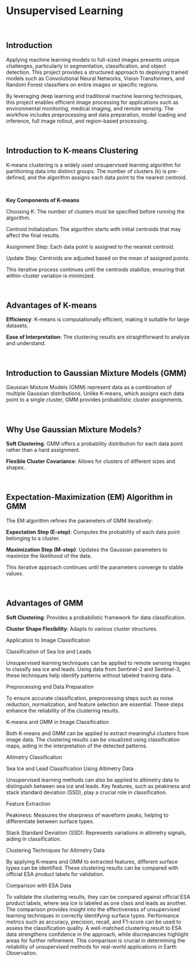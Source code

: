# Unsupervised Learning

<br> 

## Introduction

Applying machine learning models to full-sized images presents unique challenges, particularly in segmentation, classification, and object detection. This project provides a structured approach to deploying trained models such as Convolutional Neural Networks, Vision Transformers, and Random Forest classifiers on entire images or specific regions.

By leveraging deep learning and traditional machine learning techniques, this project enables efficient image processing for applications such as environmental monitoring, medical imaging, and remote sensing. The workflow includes preprocessing and data preparation, model loading and inference, full image rollout, and region-based processing.

<br> 

## Introduction to K-means Clustering

K-means clustering is a widely used unsupervised learning algorithm for partitioning data into distinct groups. The number of clusters (k) is pre-defined, and the algorithm assigns each data point to the nearest centroid.

<br> 

**Key Components of K-means**

Choosing K: The number of clusters must be specified before running the algorithm.

Centroid Initialization: The algorithm starts with initial centroids that may affect the final results.

Assignment Step: Each data point is assigned to the nearest centroid.

Update Step: Centroids are adjusted based on the mean of assigned points.

This iterative process continues until the centroids stabilize, ensuring that within-cluster variation is minimized.

<br> 

## Advantages of K-means

**Efficiency**: K-means is computationally efficient, making it suitable for large datasets.

**Ease of Interpretation**: The clustering results are straightforward to analyze and understand.

<br> 

## Introduction to Gaussian Mixture Models (GMM)

Gaussian Mixture Models (GMM) represent data as a combination of multiple Gaussian distributions. Unlike K-means, which assigns each data point to a single cluster, GMM provides probabilistic cluster assignments.

<br> 

## Why Use Gaussian Mixture Models?

**Soft Clustering**: GMM offers a probability distribution for each data point rather than a hard assignment.

**Flexible Cluster Covariance**: Allows for clusters of different sizes and shapes.

<br> 

## Expectation-Maximization (EM) Algorithm in GMM

The EM algorithm refines the parameters of GMM iteratively:

**Expectation Step (E-step)**: Computes the probability of each data point belonging to a cluster.

**Maximization Step (M-step)**: Updates the Gaussian parameters to maximize the likelihood of the data.

This iterative approach continues until the parameters converge to stable values.

<br> 

## Advantages of GMM

**Soft Clustering**: Provides a probabilistic framework for data classification.

**Cluster Shape Flexibility**: Adapts to various cluster structures.



Application to Image Classification

Classification of Sea Ice and Leads

Unsupervised learning techniques can be applied to remote sensing images to classify sea ice and leads. Using data from Sentinel-2 and Sentinel-3, these techniques help identify patterns without labeled training data.

Preprocessing and Data Preparation

To ensure accurate classification, preprocessing steps such as noise reduction, normalization, and feature selection are essential. These steps enhance the reliability of the clustering results.

K-means and GMM in Image Classification

Both K-means and GMM can be applied to extract meaningful clusters from image data. The clustering results can be visualized using classification maps, aiding in the interpretation of the detected patterns.

Altimetry Classification

Sea Ice and Lead Classification Using Altimetry Data

Unsupervised learning methods can also be applied to altimetry data to distinguish between sea ice and leads. Key features, such as peakiness and stack standard deviation (SSD), play a crucial role in classification.

Feature Extraction

Peakiness: Measures the sharpness of waveform peaks, helping to differentiate between surface types.

Stack Standard Deviation (SSD): Represents variations in altimetry signals, aiding in classification.

Clustering Techniques for Altimetry Data

By applying K-means and GMM to extracted features, different surface types can be identified. These clustering results can be compared with official ESA product labels for validation.

Comparison with ESA Data

To validate the clustering results, they can be compared against official ESA product labels, where sea ice is labeled as one class and leads as another. The comparison provides insight into the effectiveness of unsupervised learning techniques in correctly identifying surface types. Performance metrics such as accuracy, precision, recall, and F1-score can be used to assess the classification quality. A well-matched clustering result to ESA data strengthens confidence in the approach, while discrepancies highlight areas for further refinement. This comparison is crucial in determining the reliability of unsupervised methods for real-world applications in Earth Observation.








